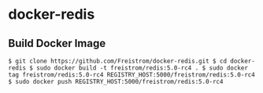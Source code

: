 # docker-redis

## Build Docker Image

`
$ git clone https://github.com/Freistrom/docker-redis.git
$ cd docker-redis
$ sudo docker build -t freistrom/redis:5.0-rc4 .
$ sudo docker tag freistrom/redis:5.0-rc4 REGISTRY_HOST:5000/freistrom/redis:5.0-rc4
$ sudo docker push REGISTRY_HOST:5000/freistrom/redis:5.0-rc4
`